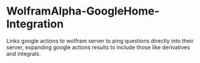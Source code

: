 # WolframAlpha-GoogleHome-Integration
Links google actions to wolfram server to ping questions directly into their server, expanding google actions results to include those like derivatives and integrals.

